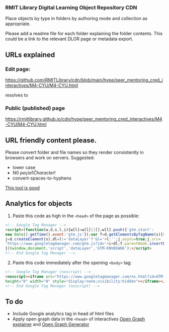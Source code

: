 ### RMIT Library Digital Learning Object Repository CDN

Place objects by type in folders by authoring mode and collection as appropriate. 

Please add a readme file for each folder explaining the folder contents. This could be a link to the relevant DLOR page or metadata export.

## URLs explained

### Edit page:

https://github.com/RMITLibrary/cdn/blob/main/hype/peer_mentoring_cred_interactives/M4-CYU/M4-CYU.html

resolves to
### Public (published) page

https://rmitlibrary.github.io/cdn/hype/peer_mentoring_cred_interactives/M4-CYU/M4-CYU.html


## URL friendly content please.

Please convert folder and file names so they render consistently in browsers and work on servers. Suggested:
* lower case
* N0 $peçia1 Čharacter$!
* convert-spaces-to-hyphens

[This tool is good](http://rapid-tools.net/online-remove-all-special-characters-replace-spaces-with-hyphens)

## Analytics for objects

1. Paste this code as high in the `<head>` of the page as possible:
```html
<!-- Google Tag Manager -->
<script>(function(w,d,s,l,i){w[l]=w[l]||[];w[l].push({'gtm.start':
new Date().getTime(),event:'gtm.js'});var f=d.getElementsByTagName(s)[0],
j=d.createElement(s),dl=l!='dataLayer'?'&l='+l:'';j.async=true;j.src=
'https://www.googletagmanager.com/gtm.js?id='+i+dl;f.parentNode.insertBefore(j,f);
})(window,document,'script','dataLayer','GTM-KNVBSW6K');</script>
<!-- End Google Tag Manager -->
```

2. Paste this code immediately after the opening `<body>` tag:
```html
<!-- Google Tag Manager (noscript) -->
<noscript><iframe src="https://www.googletagmanager.com/ns.html?id=GTM-KNVBSW6K"
height="0" width="0" style="display:none;visibility:hidden"></iframe></noscript>
<!-- End Google Tag Manager (noscript) -->
```

## To do

* Include Google analytics tag in head of html files
* Apply open graph data in the `<head>` of interactives [Open Graph explainer](https://ogp.me) and [Open Graph Generator](https://smallseotools.com/open-graph-generator/)
